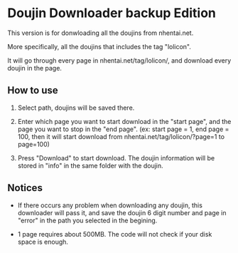 # Doujin Downloader backup Edition

This version is for donwloading all the doujins from nhentai.net.

More specifically, all the doujins that includes the tag "lolicon".

It will go through every page in nhentai.net/tag/lolicon/, and download every doujin in the page.

## How to use

1. Select path, doujins will be saved there.

2. Enter which page you want to start download in the "start page", and the page you want to stop in the "end page". 
(ex: start page = 1, end page = 100, then it will start download from nhentai.net/tag/lolicon/?page=1 to page=100)

3. Press "Download" to start download. The doujin information will be stored in "info" in the same folder with the doujin.

## Notices

- If there occurs any problem when downloading any doujin, this downloader will pass it, 
and save the doujin 6 digit number and page in "error" in the path you selected in the begining.

- 1 page requires about 500MB. 
The code will not check if your disk space is enough.
